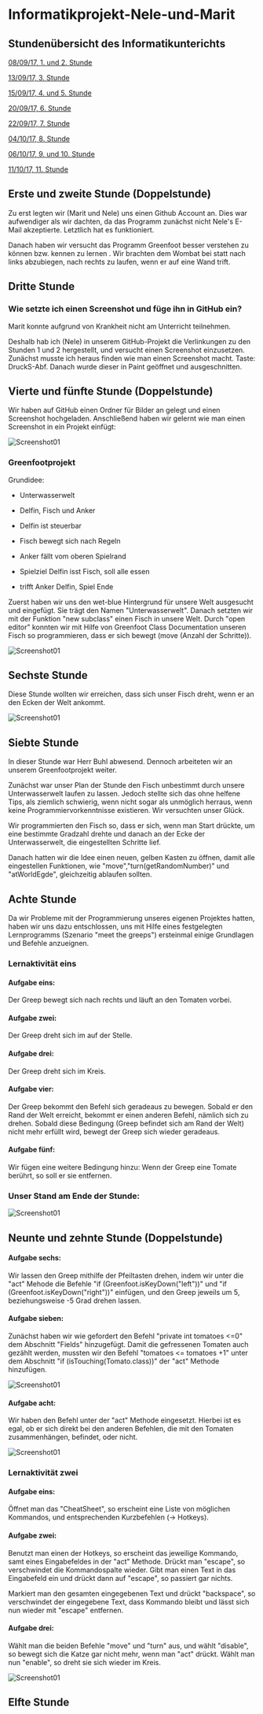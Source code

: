 # Informatikprojekt-Nele-und-Marit
## Stundenübersicht des Informatikunterichts
[08/09/17, 1. und 2. Stunde](#1)

[13/09/17, 3. Stunde](#2)

[15/09/17, 4. und 5. Stunde](#3)

[20/09/17, 6. Stunde](#4)

[22/09/17, 7. Stunde](#5)

[04/10/17, 8. Stunde](#6)

[06/10/17, 9. und 10. Stunde](#7)

[11/10/17, 11. Stunde](#8)



## Erste und zweite Stunde<a name="1"></a> (Doppelstunde)

Zu erst legten wir (Marit und Nele) uns einen Github Account an. Dies war aufwendiger als wir dachten, da das Programm zunächst nicht Nele's E-Mail akzeptierte. Letztlich hat es funktioniert.

Danach haben wir versucht das Programm Greenfoot besser verstehen zu können bzw. kennen zu lernen . Wir brachten dem Wombat bei statt nach links abzubiegen, nach rechts zu laufen, wenn er auf eine Wand trift.



## Dritte Stunde<a name="2"></a>

### Wie setzte ich einen Screenshot und füge ihn in GitHub ein?

Marit konnte aufgrund von Krankheit nicht am Unterricht teilnehmen. 

Deshalb hab ich (Nele) in unserem GitHub-Projekt die Verlinkungen zu den Stunden 1 und 2 hergestellt, und versucht einen Screenshot einzusetzen. Zunächst musste ich heraus finden wie man einen Screenshot macht. Taste: DruckS-Abf. Danach wurde dieser in Paint geöffnet und ausgeschnitten.



## Vierte und fünfte Stunde<a name="3"></a> (Doppelstunde)

Wir haben auf GitHub einen Ordner für Bilder an gelegt und einen Screenshot hochgeladen. Anschließend haben wir gelernt wie man einen Screenshot in ein Projekt einfügt:


![Screenshot01](Bilder/Screenshot01.png "Shot!")

### Greenfootprojekt 

Grundidee:

- Unterwasserwelt

- Delfin, Fisch und Anker

- Delfin ist steuerbar

- Fisch bewegt sich nach Regeln

- Anker fällt vom oberen Spielrand

- Spielziel Delfin isst Fisch, soll alle essen

- trifft Anker Delfin, Spiel Ende

Zuerst haben wir uns den wet-blue Hintergrund für unsere Welt ausgesucht und eingefügt. Sie trägt den Namen "Unterwasserwelt". Danach setzten wir mit der Funktion "new subclass" einen Fisch in unsere Welt. Durch "open editor" konnten wir mit Hilfe von Greenfoot Class Documentation unseren Fisch so programmieren, dass er sich bewegt (move (Anzahl der Schritte)).

![Screenshot01](Bilder/Screenshot02Greenfootspiel.png "Fisch!")


## Sechste Stunde <a name="4"></a>
Diese Stunde wollten wir erreichen, dass sich unser Fisch dreht, wenn er an den Ecken der Welt ankommt.

![Screenshot01](Bilder/Screenshot03GreenfootFischdrehtsich.png "Drehen!")


## Siebte Stunde <a name="5"></a> 
In dieser Stunde war Herr Buhl abwesend. Dennoch arbeiteten wir an unserem Greenfootprojekt weiter.

Zunächst war unser Plan der Stunde den Fisch unbestimmt durch unsere Unterwasserwelt laufen zu lassen. Jedoch stellte sich das ohne helfene Tips, als ziemlich schwierig, wenn nicht sogar als unmöglich herraus, wenn keine Programmiervorkenntnisse existieren. Wir versuchten unser Glück.

Wir programmierten den Fisch so, dass er sich, wenn man Start drückte, um eine bestimmte Gradzahl drehte und danach an der Ecke der Unterwasserwelt, die eingestellten Schritte lief.

Danach hatten wir die Idee einen neuen, gelben Kasten zu öffnen, damit alle eingestellen Funktionen, wie "move","turn(getRandomNumber)" und "atWorldEgde", gleichzeitig ablaufen sollten. 


## Achte Stunde <a name="6"></a>
Da wir Probleme mit der Programmierung unseres eigenen Projektes hatten, haben wir uns dazu entschlossen, uns mit Hilfe eines festgelegten Lernprogramms (Szenario "meet the greeps") ersteinmal einige Grundlagen und Befehle anzueignen. 

### Lernaktivität eins

#### Aufgabe eins:

Der Greep bewegt sich nach rechts und läuft an den Tomaten vorbei.

#### Aufgabe zwei:

Der Greep dreht sich im auf der Stelle.

#### Aufgabe drei:

Der Greep dreht sich im Kreis.

#### Aufgabe vier:

Der Greep bekommt den Befehl sich geradeaus zu bewegen. Sobald er den Rand der Welt erreicht, bekommt er einen anderen Befehl, nämlich sich zu drehen. Sobald diese Bedingung (Greep befindet sich am Rand der Welt) nicht mehr erfüllt wird, bewegt der Greep sich wieder geradeaus.

#### Aufgabe fünf:

Wir fügen eine weitere Bedingung hinzu: Wenn der Greep eine Tomate berührt, so soll er sie entfernen.

### Unser Stand am Ende der Stunde:

![Screenshot01](Bilder/Screenshot.Greepersteschritte.png "Greep!")


## Neunte und zehnte Stunde <a name="7"></a> (Doppelstunde)

#### Aufgabe sechs:

Wir lassen den Greep mithilfe der Pfeiltasten drehen, indem wir unter die "act" Mehode die Befehle "if (Greenfoot.isKeyDown("left"))" und "if (Greenfoot.isKeyDown("right"))" einfügen, und den Greep jeweils um 5, beziehungsweise -5 Grad drehen lassen. 

#### Aufgabe sieben:

Zunächst haben wir wie gefordert den Befehl "private int tomatoes <=0" dem Abschnitt "Fields" hinzugefügt. Damit die gefressenen Tomaten auch gezählt werden, mussten wir den Befehl "tomatoes <= tomatoes +1" unter dem Abschnitt "if (isTouching(Tomato.class))" der "act" Methode hinzufügen.

![Screenshot01](Bilder/Screenshot.Greepzaehlttomarten.png "Greep!")

#### Aufgabe acht:

Wir haben den Befehl unter der "act" Methode eingesetzt. Hierbei ist es egal, ob er sich direkt bei den anderen Befehlen, die mit den Tomaten zusammenhängen, befindet, oder nicht.

![Screenshot01](Bilder/Screenshot.Lernaktivitaeteinsende.png "Greep")

### Lernaktivität zwei

#### Aufgabe eins:

Öffnet man das "CheatSheet", so erscheint eine Liste von möglichen Kommandos, und entsprechenden Kurzbefehlen (-> Hotkeys).

#### Aufgabe zwei:

Benutzt man einen der Hotkeys, so erscheint das jeweilige Kommando, samt eines Eingabefeldes in der "act" Methode. Drückt man "escape", so verschwindet die Kommandospalte wieder. Gibt man einen Text in das Eingabefeld ein und drückt dann auf "escape", so passiert gar nichts.

Markiert man den gesamten eingegebenen Text und drückt "backspace", so verschwindet der eingegebene Text, dass Kommando bleibt und lässt sich nun wieder mit "escape" entfernen.

#### Aufgabe drei:

Wählt man die beiden Befehle "move" und "turn" aus, und wählt "disable", so bewegt sich die Katze gar nicht mehr, wenn man "act" drückt. Wählt man nun "enable", so dreht sie sich wieder im Kreis.

![Screenshot01](Bilder/screenshot_doppelter_dialog.jpg "fatcat")


## Elfte Stunde <a name="8"></a> 





